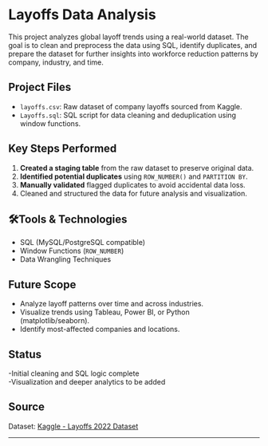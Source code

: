# Layoffs Data Analysis

This project analyzes global layoff trends using a real-world dataset. The goal is to clean and preprocess the data using SQL, identify duplicates, and prepare the dataset for further insights into workforce reduction patterns by company, industry, and time.

## Project Files

- `layoffs.csv`: Raw dataset of company layoffs sourced from Kaggle.
- `Layoffs.sql`: SQL script for data cleaning and deduplication using window functions.

## Key Steps Performed

1. **Created a staging table** from the raw dataset to preserve original data.
2. **Identified potential duplicates** using `ROW_NUMBER()` and `PARTITION BY`.
3. **Manually validated** flagged duplicates to avoid accidental data loss.
4. Cleaned and structured the data for future analysis and visualization.

## 🛠Tools & Technologies

- SQL (MySQL/PostgreSQL compatible)
- Window Functions (`ROW_NUMBER`)
- Data Wrangling Techniques

## Future Scope

- Analyze layoff patterns over time and across industries.
- Visualize trends using Tableau, Power BI, or Python (matplotlib/seaborn).
- Identify most-affected companies and locations.

## Status

-Initial cleaning and SQL logic complete  
-Visualization and deeper analytics to be added

## Source

Dataset: [Kaggle - Layoffs 2022 Dataset](https://www.kaggle.com/datasets/swaptr/layoffs-2022)

---

